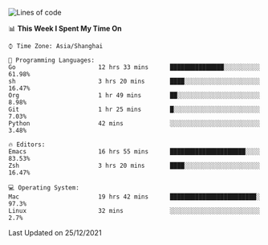 <!--START_SECTION:waka-->
![Lines of code](https://img.shields.io/badge/From%20Hello%20World%20I%27ve%20Written-22%20Thousand%20lines%20of%20code-blue)

📊 **This Week I Spent My Time On** 

```text
⌚︎ Time Zone: Asia/Shanghai

💬 Programming Languages: 
Go                       12 hrs 33 mins      ███████████████░░░░░░░░░░   61.98% 
sh                       3 hrs 20 mins       ████░░░░░░░░░░░░░░░░░░░░░   16.47% 
Org                      1 hr 49 mins        ██░░░░░░░░░░░░░░░░░░░░░░░   8.98% 
Git                      1 hr 25 mins        █░░░░░░░░░░░░░░░░░░░░░░░░   7.03% 
Python                   42 mins             ░░░░░░░░░░░░░░░░░░░░░░░░░   3.48%

🔥 Editors: 
Emacs                    16 hrs 55 mins      █████████████████████░░░░   83.53% 
Zsh                      3 hrs 20 mins       ████░░░░░░░░░░░░░░░░░░░░░   16.47%

💻 Operating System: 
Mac                      19 hrs 42 mins      ████████████████████████░   97.3% 
Linux                    32 mins             ░░░░░░░░░░░░░░░░░░░░░░░░░   2.7%

```


 Last Updated on 25/12/2021
<!--END_SECTION:waka-->
